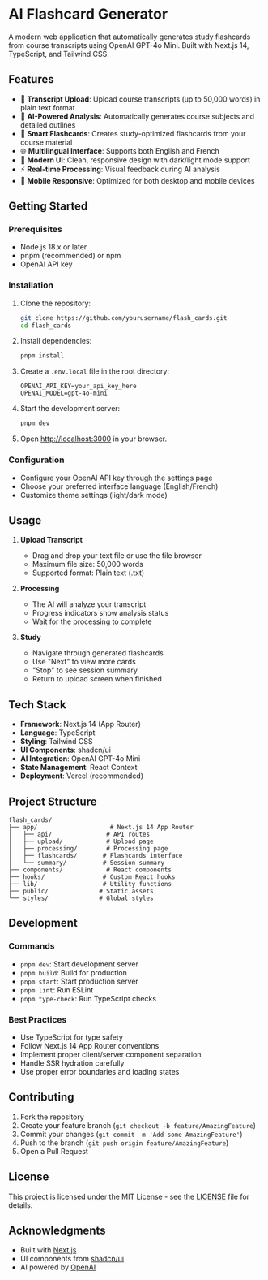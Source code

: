 # AI Flashcard Generator

A modern web application that automatically generates study flashcards from course transcripts using OpenAI GPT-4o Mini. Built with Next.js 14, TypeScript, and Tailwind CSS.

## Features

- 📝 **Transcript Upload**: Upload course transcripts (up to 50,000 words) in plain text format
- 🤖 **AI-Powered Analysis**: Automatically generates course subjects and detailed outlines
- 🎴 **Smart Flashcards**: Creates study-optimized flashcards from your course material
- 🌐 **Multilingual Interface**: Supports both English and French
- 🎨 **Modern UI**: Clean, responsive design with dark/light mode support
- ⚡ **Real-time Processing**: Visual feedback during AI analysis
- 📱 **Mobile Responsive**: Optimized for both desktop and mobile devices

## Getting Started

### Prerequisites

- Node.js 18.x or later
- pnpm (recommended) or npm
- OpenAI API key

### Installation

1. Clone the repository:
   ```bash
   git clone https://github.com/yourusername/flash_cards.git
   cd flash_cards
   ```

2. Install dependencies:
   ```bash
   pnpm install
   ```

3. Create a `.env.local` file in the root directory:
   ```env
   OPENAI_API_KEY=your_api_key_here
   OPENAI_MODEL=gpt-4o-mini
   ```

4. Start the development server:
   ```bash
   pnpm dev
   ```

5. Open [http://localhost:3000](http://localhost:3000) in your browser.

### Configuration

- Configure your OpenAI API key through the settings page
- Choose your preferred interface language (English/French)
- Customize theme settings (light/dark mode)

## Usage

1. **Upload Transcript**
   - Drag and drop your text file or use the file browser
   - Maximum file size: 50,000 words
   - Supported format: Plain text (.txt)

2. **Processing**
   - The AI will analyze your transcript
   - Progress indicators show analysis status
   - Wait for the processing to complete

3. **Study**
   - Navigate through generated flashcards
   - Use "Next" to view more cards
   - "Stop" to see session summary
   - Return to upload screen when finished

## Tech Stack

- **Framework**: Next.js 14 (App Router)
- **Language**: TypeScript
- **Styling**: Tailwind CSS
- **UI Components**: shadcn/ui
- **AI Integration**: OpenAI GPT-4o Mini
- **State Management**: React Context
- **Deployment**: Vercel (recommended)

## Project Structure

```
flash_cards/
├── app/                    # Next.js 14 App Router
│   ├── api/               # API routes
│   ├── upload/            # Upload page
│   ├── processing/        # Processing page
│   ├── flashcards/       # Flashcards interface
│   └── summary/          # Session summary
├── components/            # React components
├── hooks/                # Custom React hooks
├── lib/                  # Utility functions
├── public/              # Static assets
└── styles/              # Global styles
```

## Development

### Commands

- `pnpm dev`: Start development server
- `pnpm build`: Build for production
- `pnpm start`: Start production server
- `pnpm lint`: Run ESLint
- `pnpm type-check`: Run TypeScript checks

### Best Practices

- Use TypeScript for type safety
- Follow Next.js 14 App Router conventions
- Implement proper client/server component separation
- Handle SSR hydration carefully
- Use proper error boundaries and loading states

## Contributing

1. Fork the repository
2. Create your feature branch (`git checkout -b feature/AmazingFeature`)
3. Commit your changes (`git commit -m 'Add some AmazingFeature'`)
4. Push to the branch (`git push origin feature/AmazingFeature`)
5. Open a Pull Request

## License

This project is licensed under the MIT License - see the [LICENSE](LICENSE) file for details.

## Acknowledgments

- Built with [Next.js](https://nextjs.org/)
- UI components from [shadcn/ui](https://ui.shadcn.com/)
- AI powered by [OpenAI](https://openai.com/) 
